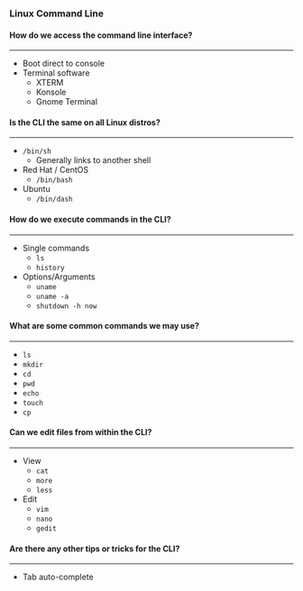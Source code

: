 ### Linux Command Line

#### How do we access the command line interface?

---

- Boot direct to console
- Terminal software
  - XTERM
  - Konsole
  - Gnome Terminal

#### Is the CLI the same on all Linux distros?

---

- `/bin/sh`
  - Generally links to another shell
- Red Hat / CentOS
  - `/bin/bash`
- Ubuntu
  - `/bin/dash`

#### How do we execute commands in the CLI?

---

- Single commands
  - `ls`
  - `history`
- Options/Arguments
  - `uname`
  - `uname -a`
  - `shutdown -h now`

#### What are some common commands we may use?

---

- `ls`
- `mkdir`
- `cd`
- `pwd`
- `echo`
- `touch`
- `cp`

#### Can we edit files from within the CLI?

---

- View
  - `cat`
  - `more`
  - `less`
- Edit
  - `vim`
  - `nano`
  - `gedit`

#### Are there any other tips or tricks for the CLI?

---

- Tab auto-complete
